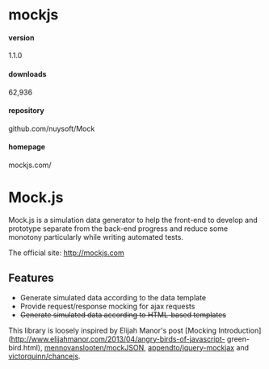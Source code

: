 
# mockjs 


#### version
1.1.0  


#### downloads
62,936 


#### repository
github.com/nuysoft/Mock 


#### homepage
mockjs.com/ 




# Mock.js

Mock.js is a simulation data generator to help the front-end to develop and
prototype separate from the back-end progress and reduce some monotony
particularly while writing automated tests.

The official site: <http://mockjs.com>

## Features

  * Generate simulated data according to the data template
  * Provide request/response mocking for ajax requests
  * ~~Generate simulated data according to HTML-based templates~~

This library is loosely inspired by Elijah Manor's post [Mocking
Introduction](http://www.elijahmanor.com/2013/04/angry-birds-of-javascript-
green-bird.html),
[mennovanslooten/mockJSON](https://github.com/mennovanslooten/mockJSON),
[appendto/jquery-mockjax](https://github.com/appendto/jquery-mockjax) and
[victorquinn/chancejs](https://github.com/victorquinn/chancejs/).
